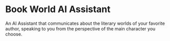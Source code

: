 # Book World AI Assistant

An AI Assistant that communicates about the literary worlds of your favorite author, speaking to you from the perspective of the main character you choose.